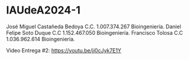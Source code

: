 # IAUdeA2024-1

José Miguel Castañeda Bedoya C.C. 1.007.374.267 Bioingeniería.
Daniel Felipe Soto Duque C.C 1.152.467.050 Bioingeniería.
Francisco Tolosa C.C 1.036.962.614 Bioingeniería.

Video Entrega #2:
https://youtu.be/jj0cJyk7E1Y
